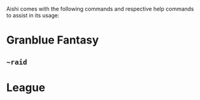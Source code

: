 Aishi comes with the following commands and respective help commands to assist in its usage:

# Granblue Fantasy
## `~raid`


# League
